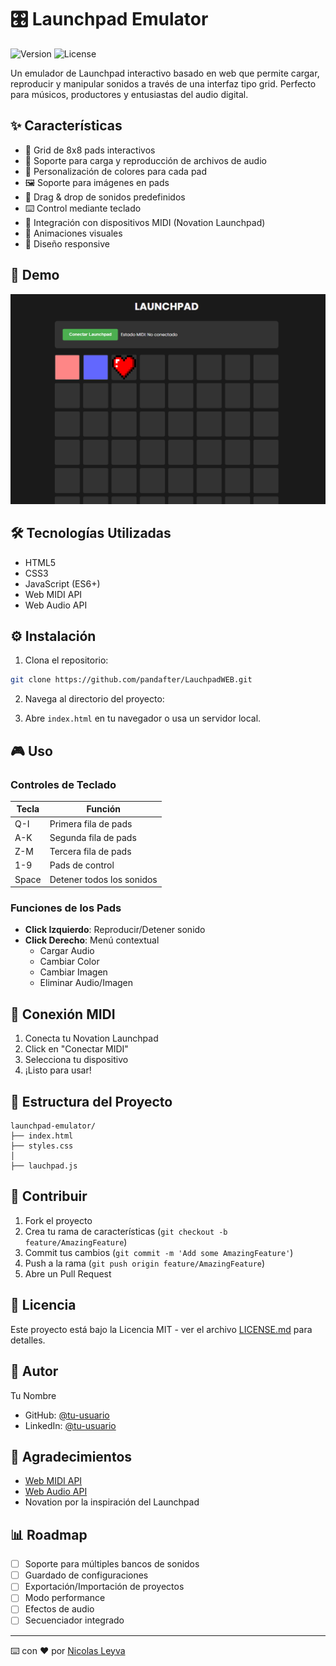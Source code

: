 # 🎛️ Launchpad Emulator

![Version](https://img.shields.io/badge/version-1.0.0-blue.svg)
![License](https://img.shields.io/badge/license-MIT-green.svg)

Un emulador de Launchpad interactivo basado en web que permite cargar, reproducir y manipular sonidos a través de una interfaz tipo grid. Perfecto para músicos, productores y entusiastas del audio digital.

## ✨ Características

- 🎹 Grid de 8x8 pads interactivos
- 🎵 Soporte para carga y reproducción de archivos de audio
- 🎨 Personalización de colores para cada pad
- 🖼️ Soporte para imágenes en pads
- 🎯 Drag & drop de sonidos predefinidos
- ⌨️ Control mediante teclado
- 🎼 Integración con dispositivos MIDI (Novation Launchpad)
- 🔄 Animaciones visuales
- 📱 Diseño responsive

## 🚀 Demo

![Launchpad Emulator Preview](pantallazo_lauchpad.png)

## 🛠️ Tecnologías Utilizadas

- HTML5
- CSS3
- JavaScript (ES6+)
- Web MIDI API
- Web Audio API

## ⚙️ Instalación

1. Clona el repositorio:

```bash
git clone https://github.com/pandafter/LauchpadWEB.git
```

2. Navega al directorio del proyecto:

3. Abre `index.html` en tu navegador o usa un servidor local.

## 🎮 Uso

### Controles de Teclado

| Tecla | Función                   |
| ----- | ------------------------- |
| Q-I   | Primera fila de pads      |
| A-K   | Segunda fila de pads      |
| Z-M   | Tercera fila de pads      |
| 1-9   | Pads de control           |
| Space | Detener todos los sonidos |

### Funciones de los Pads

- **Click Izquierdo**: Reproducir/Detener sonido
- **Click Derecho**: Menú contextual
  - Cargar Audio
  - Cambiar Color
  - Cambiar Imagen
  - Eliminar Audio/Imagen

## 🔌 Conexión MIDI

1. Conecta tu Novation Launchpad
2. Click en "Conectar MIDI"
3. Selecciona tu dispositivo
4. ¡Listo para usar!

## 📁 Estructura del Proyecto

```
launchpad-emulator/
├── index.html
├── styles.css
│
├── lauchpad.js

```

## 🤝 Contribuir

1. Fork el proyecto
2. Crea tu rama de características (`git checkout -b feature/AmazingFeature`)
3. Commit tus cambios (`git commit -m 'Add some AmazingFeature'`)
4. Push a la rama (`git push origin feature/AmazingFeature`)
5. Abre un Pull Request

## 📝 Licencia

Este proyecto está bajo la Licencia MIT - ver el archivo [LICENSE.md](LICENCE.md) para detalles.

## 👤 Autor

Tu Nombre

- GitHub: [@tu-usuario](https://github.com/pandafter)
- LinkedIn: [@tu-usuario](https://linkedin.com/in/juanleyvah)

## 🙏 Agradecimientos

- [Web MIDI API](https://developer.mozilla.org/en-US/docs/Web/API/Web_MIDI_API)
- [Web Audio API](https://developer.mozilla.org/en-US/docs/Web/API/Web_Audio_API)
- Novation por la inspiración del Launchpad

## 📊 Roadmap

- [ ] Soporte para múltiples bancos de sonidos
- [ ] Guardado de configuraciones
- [ ] Exportación/Importación de proyectos
- [ ] Modo performance
- [ ] Efectos de audio
- [ ] Secuenciador integrado

---

⌨️ con ❤️ por [Nicolas Leyva](https://github.com/pandafter)
